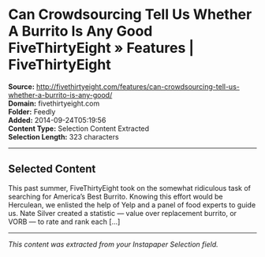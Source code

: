 # Can Crowdsourcing Tell Us Whether A Burrito Is Any Good FiveThirtyEight » Features | FiveThirtyEight

**Source:** http://fivethirtyeight.com/features/can-crowdsourcing-tell-us-whether-a-burrito-is-any-good/  
**Domain:** fivethirtyeight.com  
**Folder:** Feedly  
**Added:** 2014-09-24T05:19:56  
**Content Type:** Selection Content Extracted  
**Selection Length:** 323 characters  


---

## Selected Content

This past summer, FiveThirtyEight took on the somewhat ridiculous task of searching for America’s Best Burrito. Knowing this effort would be Herculean, we enlisted the help of Yelp and a panel of food experts to guide us. Nate Silver created a statistic — value over replacement burrito, or VORB — to rate and rank each […]

---

*This content was extracted from your Instapaper Selection field.*